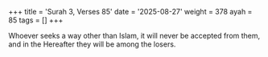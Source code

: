 +++
title = 'Surah 3, Verses 85'
date = '2025-08-27'
weight = 378
ayah = 85
tags = []
+++

Whoever seeks a way other than Islam, it will never be accepted from them, and in the Hereafter they will be among the losers.